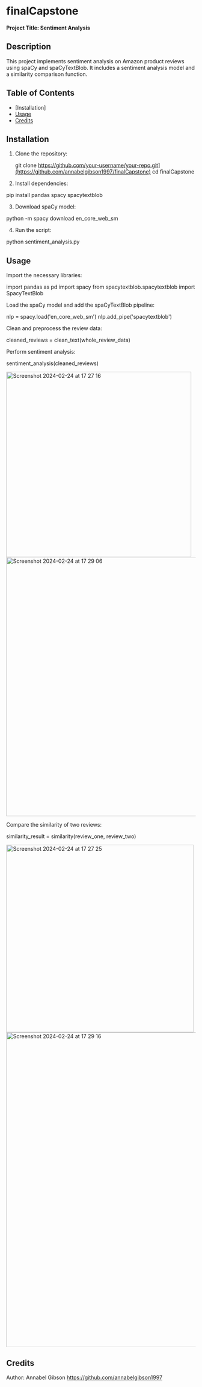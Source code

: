 # finalCapstone

**Project Title: Sentiment Analysis**

## Description

This project implements sentiment analysis on Amazon product reviews using spaCy and spaCyTextBlob. It includes a sentiment analysis model and a similarity comparison function.

## Table of Contents

- [Installation]
- [Usage](#usage)
- [Credits](#credits)

## Installation

1. Clone the repository:

   git clone https://github.com/your-username/your-repo.git](https://github.com/annabelgibson1997/finalCapstone)
   cd finalCapstone

3. Install dependencies:

pip install pandas spacy spacytextblob

3. Download spaCy model:

python -m spacy download en_core_web_sm

4. Run the script:

python sentiment_analysis.py

## Usage

Import the necessary libraries:

import pandas as pd
import spacy
from spacytextblob.spacytextblob import SpacyTextBlob

Load the spaCy model and add the spaCyTextBlob pipeline:

nlp = spacy.load('en_core_web_sm')
nlp.add_pipe('spacytextblob')

Clean and preprocess the review data:

cleaned_reviews = clean_text(whole_review_data)

Perform sentiment analysis:

sentiment_analysis(cleaned_reviews)

<img width="492" alt="Screenshot 2024-02-24 at 17 27 16" src="https://github.com/annabelgibson1997/finalCapstone/assets/153768779/fff478a7-f529-4626-b607-c62842a59ee9">

<img width="688" alt="Screenshot 2024-02-24 at 17 29 06" src="https://github.com/annabelgibson1997/finalCapstone/assets/153768779/812374a9-7a6b-4c59-a760-e194259651a9">

Compare the similarity of two reviews:

similarity_result = similarity(review_one, review_two)

<img width="498" alt="Screenshot 2024-02-24 at 17 27 25" src="https://github.com/annabelgibson1997/finalCapstone/assets/153768779/661dee71-f154-4c41-9c60-4498c0af34a8">

<img width="836" alt="Screenshot 2024-02-24 at 17 29 16" src="https://github.com/annabelgibson1997/finalCapstone/assets/153768779/03efa9da-6192-4069-bcb2-ece8747cf901">

## Credits

Author: Annabel Gibson https://github.com/annabelgibson1997
